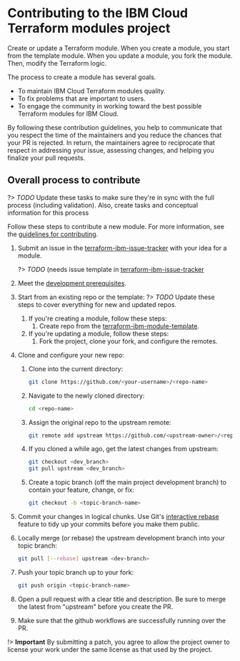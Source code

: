 # Contributing to the IBM Cloud Terraform modules project

Create or update a Terraform module. When you create a module, you start from the template module. When you update a module, you fork the module. Then, modify the Terraform logic.

The process to create a module has several goals.

- To maintain IBM Cloud Terraform modules quality.
- To fix problems that are important to users.
- To engage the community in working toward the best possible Terraform modules for IBM Cloud.

By following these contribution guidelines, you help to communicate that you respect the time of the maintainers and you reduce the chances that your PR is rejected. In return, the maintainers agree to reciprocate that respect in addressing your issue, assessing changes, and helping you finalize your pull requests.

## Overall process to contribute

?> _TODO_ Update these tasks to make sure they're in sync with the full process (including validation). Also, create tasks and conceptual information for this process

Follow these steps to contribute a new module. For more information, see the [guidelines for contributing](https://github.com/terraform-ibm-modules/terraform-ibm-issue-tracker/blob/main/README.md).

1.  Submit an issue in the [terraform-ibm-issue-tracker](https://github.com/terraform-ibm-modules/terraform-ibm-issue-tracker/issues/new/choose) with your idea for a module.

    ?> *TODO* (needs issue template in [terraform-ibm-issue-tracker](https://github.com/terraform-ibm-modules/terraform-ibm-issue-tracker/issues/new/choose)

1.  Meet the [development prerequisites](/docs/local-dev-setup.md).

1.  Start from an existing repo or the template:
    ?> *TODO* Update these steps to cover everything for new and updated repos.
    1.  If you're creating a module, follow these steps:
        1.  Create repo from the [terraform-ibm-module-template](https://github.com/terraform-ibm-modules/terraform-ibm-module-template).
    1.  If you're updating a module, follow these steps:
        1.  Fork the project, clone your fork, and configure the remotes.
1.  Clone and configure your new repo:
    1.  Clone into the current directory:

        ```bash
        git clone https://github.com/<your-username>/<repo-name>
        ```
    1.  Navigate to the newly cloned directory:

        ```bash
        cd <repo-name>
        ```
    1.  Assign the original repo to the upstream remote:

        ```bash
        git remote add upstream https://github.com/<upstream-owner>/<repo-name>
        ```
    1.  If you cloned a while ago, get the latest changes from upstream:

        ```bash
        git checkout <dev_branch>
        git pull upstream <dev_branch>
        ```
    1.  Create a topic branch (off the main project development branch) to contain your feature, change, or fix:

        ```bash
        git checkout -b <topic-branch-name>
        ```
1.  Commit your changes in logical chunks. Use Git's [interactive rebase](https://help.github.com/articles/interactive-rebase)
   feature to tidy up your commits before you make them public.
1.  Locally merge (or rebase) the upstream development branch into your topic branch:

    ```bash
    git pull [--rebase] upstream <dev-branch>
    ```
1.  Push your topic branch up to your fork:

    ```bash
    git push origin <topic-branch-name>
    ```
1.  Open a pull request with a clear title and description. Be sure to merge the latest from "upstream" before you create the PR.
1.  Make sure that the github workflows are successfully running over the PR.

!> **Important** By submitting a patch, you agree to allow the project owner to license your work under the same license as that used by the project.
